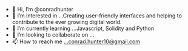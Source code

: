 - 👋 Hi, I’m @conradhunter
- 👀 I’m interested in ...Creating user-friendly interfaces and helping to contribute to the ever growing digital world.
- 🌱 I’m currently learning ...Javascript, Solidity and Python
- 💞️ I’m looking to collaborate on ...
- 📫 How to reach me ...conrad.hunter10@gmail.com


